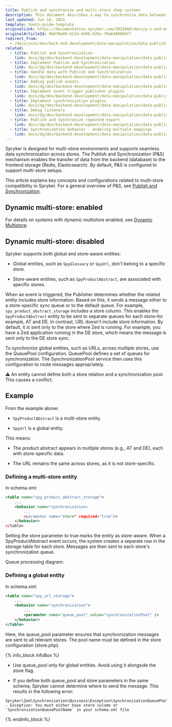 ```yaml
---
title: Publish and synchronize and multi-store shop systems
description: This document describes a way to synchronize data between multiple stores.
last_updated: Jun 16, 2021
template: howto-guide-template
originalLink: https://documentation.spryker.com/2021080/docs/p-s-and-multi-store-shop-systems
originalArticleId: 06d70e00-611d-4d96-835e-70a6490066f7
redirect_from:
  - /docs/scos/dev/back-end-development/data-manipulation/data-publishing/publish-and-synchronize-and-multi-store-shop-systems.html
related:
  - title: Publish and Synchronization
    link: docs/dg/dev/backend-development/data-manipulation/data-publishing/publish-and-synchronization.html
  - title: Implement Publish and Synchronization
    link: docs/dg/dev/backend-development/data-manipulation/data-publishing/implement-publish-and-synchronization.html
  - title: Handle data with Publish and Synchronization
    link: docs/dg/dev/backend-development/data-manipulation/data-publishing/handle-data-with-publish-and-synchronization.html
  - title: Adding publish events
    link: docs/dg/dev/backend-development/data-manipulation/data-publishing/add-publish-events.html
  - title: Implement event trigger publisher plugins
    link: docs/dg/dev/backend-development/data-manipulation/data-publishing/implement-event-trigger-publisher-plugins.html
  - title: Implement synchronization plugins
    link: docs/dg/dev/backend-development/data-manipulation/data-publishing/implement-synchronization-plugins.html
  - title: Debug listeners
    link: docs/dg/dev/backend-development/data-manipulation/data-publishing/debug-listeners.html
  - title: Publish and Synchronize repeated export
    link: docs/dg/dev/backend-development/data-manipulation/data-publishing/publish-and-synchronize-repeated-export.html
  - title: Synchronization behavior - enabling multiple mappings
    link: docs/dg/dev/backend-development/data-manipulation/data-publishing/configurartion/mapping-configuration.html
---
```



Spryker is designed for multi-store environments and supports seamless data synchronization across stores. The Publish and Synchronization (P&S) mechanism enables the transfer of data from the backend (database) to the frontend storage (Redis, Elasticsearch). By default, P&S is configured to support multi-store setups.

This article explains key concepts and configurations related to multi-store compatibility in Spryker. For a general overview of P&S, see [Publish and Synchronization](/docs/dg/dev/backend-development/data-manipulation/data-publishing/publish-and-synchronization.html).

## Dynamic multi-store: enabled

For details on systems with dynamic multistore enabled, see [Dynamic Multistore](/docs/pbc/all/dynamic-multistore/latest/base-shop/dynamic-multistore-feature-overview).

## Dynamic multi-store: disabled

Spryker supports both global and store-aware entities:

- Global entities, such as `SpyGlossary` or `SpyUrl`, don't belong to a specific store.

- Store-aware entities, such as `SpyProductAbstract`, are associated with specific stores.

When an event is triggered, the Publisher determines whether the related entity includes store information. Based on this, it sends a message either to a store-specific sync queue or to the default queue. For example, `spy_product_abstract_storage` includes a store column. This enables the `SpyProductAbstract` entity to be sent to separate queues for each store–for example, AT and DE. In contrast, URL doesn't include store information. By default, it is sent only to the store where Zed is running. For example, you have a Zed application running in the DE store, which means the message is sent only to the DE store sync.

To synchronize global entities, such as URLs, across multiple stores, use the QueuePool configuration. QueuePool defines a set of queues for synchronization. The SynchronizationPool service then uses this configuration to route messages appropriately.

⚠️ An entity cannot define both a store relation and a synchronization pool. This causes a conflict.

## Example

From the example above:

- `SpyProductAbstract` is a multi-store entity.

- `SpyUrl` is a global entity.

This means:

- The product abstract appears in multiple stores (e.g., AT and DE), each with store-specific data.

- The URL remains the same across stores, as it is not store-specific.

### Defining a multi-store entity

In schema.xml:


```xml
<table name="spy_product_abstract_storage">
    ...
    <behavior name="synchronization>
        ...
        <parameter name="store" required="true"/>
    </behavior>
</table>
```

Setting the store parameter to true marks the entity as store-aware. When a SpyProductAbstract event occurs, the system creates a separate row in the storage table for each store. Messages are then sent to each store's synchronization queue.

Queue processing diagram:


### Defining a global entity


In schema.xml:


```xml
<table name="spy_url_storage">
    ...
    <behavior name="synchronization">
        ...
        <parameter name="queue_pool" value="synchronizationPool" />
    </behavior>
</table>
```


Here, the queue_pool parameter ensures that synchronization messages are sent to all relevant stores. The pool name must be defined in the store configuration (store.php).


{% info_block infoBox %}

- Use queue_pool only for global entities. Avoid using it alongside the store flag.

- If you define both queue_pool and store parameters in the same schema, Spryker cannot determine where to send the message. This results in the following error:
```
Spryker\Zed\Synchronization\Business\Exception\SynchronizationQueuePoolNotFoundException - Exception: You must either have store column or `SynchronizationQueuePoolName` in your schema.xml file
```

{% endinfo_block %}